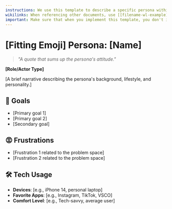 ```yaml
---
instructions: We use this template to describe a specific persona within the project. A persona is a fictional character created to represent a user type that might use a site, brand, or product in a similar way. Personas are useful in considering the goals, desires, and limitations of users in order to help guide decisions about a service, product or interaction space such as features, interactions, and visual design of a website.
wikilinks: When referencing other documents, use [[filename-wl-example]] format. Do not include the file extension or path.
important: Make sure that when you implement this template, you don't include these instructions or any other front matter from this template in your work. Output should always and only be the markdown part outside of the front matter.
---
```

# [Fitting Emoji] Persona: [Name]

> *"A quote that sums up the persona's attitude."*

**[Role/Actor Type]**

[A brief narrative describing the persona's background, lifestyle, and personality.]

## 🎯 Goals
- [Primary goal 1]
- [Primary goal 2]
- [Secondary goal]

## 😡 Frustrations
- [Frustration 1 related to the problem space]
- [Frustration 2 related to the problem space]

## 🛠️ Tech Usage
- **Devices**: [e.g., iPhone 14, personal laptop]
- **Favorite Apps**: [e.g., Instagram, TikTok, VSCO]
- **Comfort Level**: [e.g., Tech-savvy, average user]
